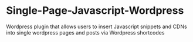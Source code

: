 # Single-Page-Javascript-Wordpress
Wordpress plugin that allows users to insert Javascript snippets and CDNs into single wordpress pages and posts via Wordpress shortcodes
